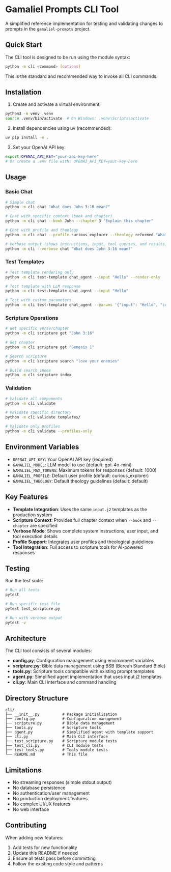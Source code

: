 # Gamaliel Prompts CLI Tool

A simplified reference implementation for testing and validating changes to prompts in the `gamaliel-prompts` project.

## Quick Start

The CLI tool is designed to be run using the module syntax:

```bash
python -m cli <command> [options]
```

This is the standard and recommended way to invoke all CLI commands.

## Installation

1. Create and activate a virtual environment:
```bash
python3 -m venv .venv
source .venv/bin/activate  # On Windows: .venv\Scripts\activate
```

2. Install dependencies using uv (recommended):
```bash
uv pip install -e .
```

3. Set your OpenAI API key:
```bash
export OPENAI_API_KEY="your-api-key-here"
# Or create a .env file with: OPENAI_API_KEY=your-key-here
```

## Usage

### Basic Chat
```bash
# Simple chat
python -m cli chat "What does John 3:16 mean?"

# Chat with specific context (book and chapter)
python -m cli chat --book John --chapter 3 "Explain this chapter"

# Chat with profile and theology
python -m cli chat --profile curious_explorer --theology reformed "What is salvation?"

# Verbose output (shows instructions, input, tool queries, and results)
python -m cli --verbose chat "What does John 3:16 mean?"
```

### Test Templates
```bash
# Test template rendering only
python -m cli test-template chat_agent --input "Hello" --render-only

# Test template with LLM response
python -m cli test-template chat_agent --input "Hello"

# Test with custom parameters
python -m cli test-template chat_agent --params '{"input": "Hello", "context": "test"}'
```

### Scripture Operations
```bash
# Get specific verse/chapter
python -m cli scripture get "John 3:16"

# Get chapter
python -m cli scripture get "Genesis 1"

# Search scripture
python -m cli scripture search "love your enemies"

# Build search index
python -m cli scripture index
```

### Validation
```bash
# Validate all components
python -m cli validate

# Validate specific directory
python -m cli validate templates/

# Validate only profiles
python -m cli validate --profiles-only
```

## Environment Variables

- `OPENAI_API_KEY`: Your OpenAI API key (required)
- `GAMALIEL_MODEL`: LLM model to use (default: gpt-4o-mini)
- `GAMALIEL_MAX_TOKENS`: Maximum tokens for responses (default: 1000)
- `GAMALIEL_PROFILE`: Default user profile (default: curious_explorer)
- `GAMALIEL_THEOLOGY`: Default theology guidelines (default: default)

## Key Features

- **Template Integration**: Uses the same `input.j2` templates as the production system
- **Scripture Context**: Provides full chapter context when `--book` and `--chapter` are specified
- **Verbose Mode**: Shows complete system instructions, user input, and tool execution details
- **Profile Support**: Integrates user profiles and theological guidelines
- **Tool Integration**: Full access to scripture tools for AI-powered responses

## Testing

Run the test suite:
```bash
# Run all tests
pytest

# Run specific test file
pytest test_scripture.py

# Run with verbose output
pytest -v
```

## Architecture

The CLI tool consists of several modules:

- **config.py**: Configuration management using environment variables
- **scripture.py**: Bible data management using BSB (Berean Standard Bible)
- **tools.py**: Scripture tools compatible with existing prompt templates
- **agent.py**: Simplified agent implementation that uses input.j2 templates
- **cli.py**: Main CLI interface and command handling

## Directory Structure

```
cli/
├── __init__.py          # Package initialization
├── config.py            # Configuration management
├── scripture.py         # Bible data management
├── tools.py             # Scripture tools
├── agent.py             # Simplified agent with template support
├── cli.py               # Main CLI interface
├── test_scripture.py    # Scripture module tests
├── test_cli.py          # CLI module tests
├── test_tools.py        # Tools module tests
└── README.md            # This file
```

## Limitations

- No streaming responses (simple stdout output)
- No database persistence
- No authentication/user management
- No production deployment features
- No complex UI/UX features
- No web interface

## Contributing

When adding new features:

1. Add tests for new functionality
2. Update this README if needed
3. Ensure all tests pass before committing
4. Follow the existing code style and patterns
